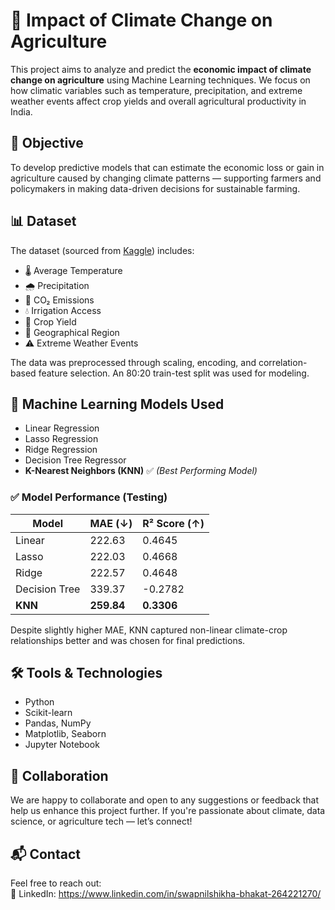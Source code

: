 # 🌾 Impact of Climate Change on Agriculture

This project aims to analyze and predict the **economic impact of climate change on agriculture** using Machine Learning techniques. We focus on how climatic variables such as temperature, precipitation, and extreme weather events affect crop yields and overall agricultural productivity in India.

## 🎯 Objective

To develop predictive models that can estimate the economic loss or gain in agriculture caused by changing climate patterns — supporting farmers and policymakers in making data-driven decisions for sustainable farming.

## 📊 Dataset

The dataset (sourced from [Kaggle](https://www.kaggle.com/datasets/waqi786/climate-change-impact-on-agriculture)) includes:

- 🌡️ Average Temperature  
- 🌧️ Precipitation  
- 🧪 CO₂ Emissions  
- 💧 Irrigation Access  
- 🌾 Crop Yield  
- 📍 Geographical Region  
- ⚠️ Extreme Weather Events

The data was preprocessed through scaling, encoding, and correlation-based feature selection. An 80:20 train-test split was used for modeling.

## 🤖 Machine Learning Models Used

- Linear Regression  
- Lasso Regression  
- Ridge Regression  
- Decision Tree Regressor  
- **K-Nearest Neighbors (KNN)** ✅ *(Best Performing Model)*

### ✅ Model Performance (Testing)

| Model            | MAE (↓) | R² Score (↑) |
|------------------|---------|--------------|
| Linear           | 222.63  | 0.4645       |
| Lasso            | 222.03  | 0.4668       |
| Ridge            | 222.57  | 0.4648       |
| Decision Tree    | 339.37  | -0.2782      |
| **KNN**          | **259.84** | **0.3306**  |

Despite slightly higher MAE, KNN captured non-linear climate-crop relationships better and was chosen for final predictions.

## 🛠️ Tools & Technologies

- Python  
- Scikit-learn  
- Pandas, NumPy  
- Matplotlib, Seaborn  
- Jupyter Notebook

## 🤝 Collaboration

We are happy to collaborate and open to any suggestions or feedback that help us enhance this project further. If you're passionate about climate, data science, or agriculture tech — let’s connect!

## 📬 Contact

Feel free to reach out:  
🔗 LinkedIn: https://www.linkedin.com/in/swapnilshikha-bhakat-264221270/
